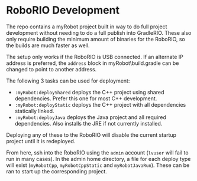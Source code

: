 # RoboRIO Development

The repo contains a myRobot project built in way to do full project development without needing to do a full publish into GradleRIO. These also only require building the minimum amount of binaries for the RoboRIO, so the builds are much faster as well.

The setup only works if the RoboRIO is USB connected. If an alternate IP address is preferred, the `address` block in myRobot\build.gradle can be changed to point to another address.

The following 3 tasks can be used for deployment:
* `:myRobot:deployShared` deploys the C++ project using shared dependencies. Prefer this one for most C++ development.
* `:myRobot:deployStatic` deploys the C++ project with all dependencies statically linked.
* `:myRobot:deployJava` deploys the Java project and all required dependencies. Also installs the JRE if not currently installed.

Deploying any of these to the RoboRIO will disable the current startup project until it is redeployed.

From here, ssh into the RoboRIO using the `admin` account (`lvuser` will fail to run in many cases). In the admin home directory, a file for each deploy type will exist (`myRobotCpp`, `myRobotCppStatic` and `myRobotJavaRun`). These can be ran to start up the corresponding project.
